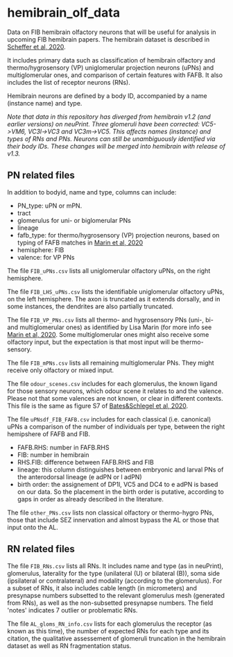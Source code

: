 # hemibrain_olf_data
Data on FIB hemibrain olfactory neurons that will be useful for analysis in upcoming FIB hemibrain papers. The hemibrain dataset is described in [Scheffer et al, 2020](https://doi.org/10.7554/eLife.57443).

It includes primary data such as classification of hemibrain olfactory and thermo/hygrosensory (VP) uniglomerular projection neurons (uPNs) and multiglomerular ones, and comparison of certain features with FAFB. It also includes the list of receptor neurons (RNs).

Hemibrain neurons are defined by a body ID, accompanied by a name (instance name) and type.

_Note that data in this repository has diverged from hemibrain v1.2 (and earlier versions) on neuPrint. Three glomeruli have been corrected: VC5->VM6, VC3l->VC3 and VC3m->VC5. This affects names (instance) and types of RNs and PNs. Neurons can still be unambiguously identified via their body IDs. These changes will be merged into hemibrain with release of v1.3._

## PN related files
In addition to bodyid, name and type, columns can include:

* PN_type: uPN or mPN.
* tract
* glomerulus for uni- or biglomerular PNs
* lineage
* fafb_type: for thermo/hygrosensory (VP) projection neurons, based on typing of FAFB matches in [Marin et al, 2020](https://doi.org/10.1016/j.cub.2020.06.028)
* hemisphere: FIB
* valence: for VP PNs

The file `FIB_uPNs.csv` lists all uniglomerular olfactory uPNs, on the right hemisphere.

The file `FIB_LHS_uPNs.csv` lists the identifiable uniglomerular olfactory uPNs, on the left hemisphere. The axon is truncated as it extends dorsally, and in some instances, the dendrites are also partially truncated.

The file `FIB_VP_PNs.csv` lists all thermo- and hygrosensory PNs (uni-, bi- and multiglomerular ones) as identified by Lisa Marin (for more info see [Marin et al, 2020](https://doi.org/10.1016/j.cub.2020.06.028). Some multiglomerular ones might also receive some olfactory input, but the expectation is that most input will be thermo-sensory.

The file `FIB_mPNs.csv` lists all remaining multiglomerular PNs. They might receive only olfactory or mixed input.

The file `odour_scenes.csv` includes for each glomerulus, the known ligand for those sensory neurons, which odour scene it relates to and the valence. Please not that some valences are not known, or clear in different contexts. This file is the same as figure S7 of [Bates&Schlegel et al, 2020](https://doi.org/10.1016/j.cub.2020.06.042).

The file `uPNsdf_FIB_FAFB.csv` includes for each classical (i.e. canonical) uPNs a comparison of the number of individuals per type, between the right hemipshere of FAFB and FIB.
* FAFB.RHS: number in FAFB.RHS
* FIB: number in hemibrain
* RHS.FIB: difference between FAFB.RHS and FIB
* lineage: this column distinguishes between embryonic and larval PNs of the anterodorsal lineage (e adPN or l adPN)
* birth order: the assignement of DP1l, VC5 and DC4 to e adPN is based on our data. So the placement in the birth order is putative, according to gaps in order as already described in the literature.

The file `other_PNs.csv` lists non classical olfactory or thermo-hygro PNs, those that include SEZ innervation and almost bypass the AL or those that input onto the AL.

## RN related files
The file `FIB_RNs.csv` lists all RNs. It includes name and type (as in neuPrint), glomerulus, laterality for the type (unilateral (U) or bilateral (B)), soma side (ipsilateral or contralateral) and modality (according to the glomerulus). For a subset of RNs, it also includes cable length (in micrometers) and presynapse numbers subsetted to the relevant glomerulus mesh (generated from RNs), as well as the non-subsetted presynapse numbers.
The field 'notes' indicates 7 outlier or problematic RNs.

The file `AL_gloms_RN_info.csv` lists for each glomerulus the receptor (as known as this time), the number of expected RNs for each type and its citation, the qualitative assessement of glomeruli truncation in the hemibrain dataset as well as RN fragmentation status.

